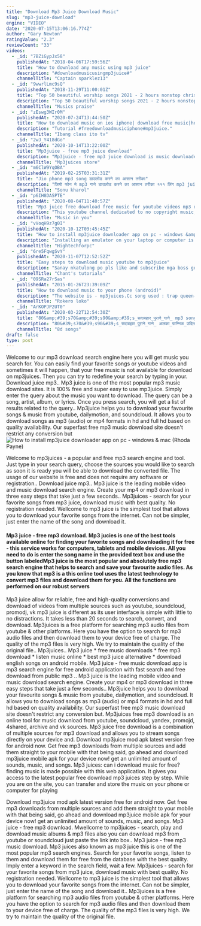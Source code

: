 ```yaml
---
title: "Download Mp3 Juice Download Music"
slug: "mp3-juice-download"
engine: "VIDEO"
date: "2020-07-15T13:06:16.774Z"
author: "Gary Newton"
ratingValue: "2.3"
reviewCount: "33"
videos:
  - _id: "7BZiGypJx58"
    publishedAt: "2018-04-06T17:59:56Z"
    title: "How to download any music using mp3 juice"
    description: "#downloadmusicusingmp3juice#"
    channelTitle: "Captain sparklez13"
  - _id: "9wwrlLmc9sQ"
    publishedAt: "2018-11-29T11:00:01Z"
    title: "Top 50 beautiful worship songs 2021 - 2 hours nonstop christian gospel songs 2021"
    description: "Top 50 beautiful worship songs 2021 - 2 hours nonstop christian gospel songs 2021 the purpose of these videos is to support"
    channelTitle: "Musics praise"
  - _id: "zEswg3WIr0M"
    publishedAt: "2020-07-24T13:44:50Z"
    title: "How to download music on ios iphone| download free music|how to download music using mp3juice"
    description: "Tutorial #freedownloadmusiciphone#mp3juice."
    channelTitle: "Ibang class ito tv"
  - _id: "2wJ_Y418dGo"
    publishedAt: "2020-10-14T13:22:00Z"
    title: "Mp3juice - free mp3 juice download"
    description: "Mp3juice - free mp3 juice download is music downloader app. Its free to use at all no login require. App link"
    channelTitle: "Mp3juices store"
  - _id: "m6ClW9YqOBA"
    publishedAt: "2019-02-25T03:31:31Z"
    title: "Jio phone mp3 song डाउलोड करने का आसान तरीका"
    description: "जियो फोन मे mp3 गाने डाउलोड करने का आसान तरीका १११ लिंग mp3 juice.Cc यह गुगल पर जाकर सचँ करै."
    channelTitle: "Sonu kharol"
  - _id: "p6IH8DASPTE"
    publishedAt: "2020-08-04T11:40:57Z"
    title: "Mp3 juice free download free music for youtube videos mp3 downloads no copyright (superstar - ryyzn)"
    description: "This youtube channel dedicated to no copyright music, free share, and download. Creative commons music for music lovers. I do not own any of the"
    channelTitle: "Music in you"
  - _id: "vVoqH9z7g0I"
    publishedAt: "2020-10-12T03:45:45Z"
    title: "How to install mp3juice downloader app on pc - windows &amp;amp; mac"
    description: "Installing an emulator on your laptop or computer is the best way to use the mp3juice app on pc."
    channelTitle: "Hightechforpc"
  - _id: "6re5FqwgSvY"
    publishedAt: "2020-11-07T12:52:52Z"
    title: "Easy steps to download music youtube to mp3juice"
    description: "Sanay nkatulong po pls like and subscribe mga boss god bless."
    channelTitle: "Chant's tutorials"
  - _id: "09SRa27rSas"
    publishedAt: "2015-01-26T23:39:09Z"
    title: "How to download music to your phone (android)"
    description: "The website is - mp3juices.Cc song used : trap queen- fetty wap."
    channelTitle: "Rokero loko"
  - _id: "ArKOPJP2UT0"
    publishedAt: "2020-03-22T12:54:30Z"
    title: "80&amp;#39;s70&amp;#39;s90&amp;#39;s_सदाबहार_पुराने_गाने_ mp3 song - mp3 juice - ytmp3 - tubidy - dj punjab - mp3 download"
    description: "80&#39;s70&#39;s90&#39;s_सदाबहार_पुराने_गाने_ अलका_याग्निक_उदित_नारायण_लता_मंगेशकर_कुमार_सानू.Mp4 mp3 song, mp3 juice, ytmp3,"
    channelTitle: "8d songs"
draft: false
type: post
---
```


Welcome to our mp3 download search engine here you will get music you search for. You can easily find your favorite songs or youtube videos and sometimes it will happen, that your free music is not available for download on mp3juices. Then you can try to redefine your search by typing in your. Download juice mp3.. Mp3 juice is one of the most popular mp3 music download sites. It is 100% free and super easy to use mp3juice. Simply enter the query about the music you want to download. The query can be a song, artist, album, or lyrics. Once you press search, you will get a list of results related to the query.. Mp3juice helps you to download your favourite songs &amp; music from youtube, dailymotion, and soundcloud. It allows you to download songs as mp3 (audio) or mp4 formats in hd and full hd based on quality availability. Our superfast free mp3 music download site doesn&#39;t restrict any conversion but
![How to install mp3juice downloader app on pc - windows &amp; mac (Rhoda Payne)](https://i.ytimg.com/vi/vVoqH9z7g0I/hqdefault.jpg "How to install mp3juice downloader app on pc - windows &amp; mac (Effie Curtis)")

Welcome to mp3juices - a popular and free mp3 search engine and tool. Just type in your search query, choose the sources you would like to search as soon it is ready you will be able to download the converted file. The usage of our website is free and does not require any software or registration.. Download juice mp3.. Mp3 juice is the leading mobile video and music download search engine. Create your mp4 or mp3 download in three easy steps that take just a few seconds.. Mp3juices - search for your favorite songs from mp3 juice, download music with best quality. No registration needed. Wellcome to mp3 juice is the simplest tool that allows you to download your favorite songs from the internet. Can not be simpler, just enter the name of the song and download it.
<!--inArticleAds-->

<!--galleryOne-->

#### Mp3 juice - free mp3 download. Mp3 jucies is one of the best tools available online for finding your favorite songs and downloading it for free - this service works for computers, tablets and mobile devices. All you need to do is enter the song name in the provided text box and use the button labeledMp3 juice is the most popular and absolutely free mp3 search engine that helps to search and save your favourite audio files. As you know that mp3 is a this online tool uses the latest technology to convert mp3 files and download them for you. All the functions are performed on our robust servers
<!--inArticleAds-->

<!--galleryTwo-->

Mp3 juice allow for reliable, free and high-quality conversions and download of videos from multiple sources such as youtube, soundcloud, promodj, vk mp3 juice is different as its user interface is simple with little to no distractions. It takes less than 20 seconds to search, convert, and download. Mp3juices is a free platform for searching mp3 audio files from youtube &amp; other platforms. Here you have the option to search for mp3 audio files and then download them to your device free of charge. The quality of the mp3 files is very high. We try to maintain the quality of the original file.. Mp3juices.. Mp3 juice * free music downloads * free mp3 download * listen music online * best mp3 juice alternative * download english songs on android mobile. Mp3 juice - free music download app is mp3 search engine for free android application with fast search and free download from public mp3 .. Mp3 juice is the leading mobile video and music download search engine. Create your mp4 or mp3 download in three easy steps that take just a few seconds.. Mp3juice helps you to download your favourite songs &amp; music from youtube, dailymotion, and soundcloud. It allows you to download songs as mp3 (audio) or mp4 formats in hd and full hd based on quality availability. Our superfast free mp3 music download site doesn&#39;t restrict any conversion but. Mp3juices free mp3 download is an online tool for music download from youtube, soundcloud, yandex, promojd, 4shared, archive and vk sources. Mp3 juice free download is a combination of multiple sources for mp3 download and allows you to stream songs directly on your device and. Download mp3juice mod apk latest version free for android now. Get free mp3 downloads from multiple sources and add them straight to your mobile with that being said, go ahead and download mp3juice mobile apk for your device now! get an unlimited amount of sounds, music, and songs. Mp3 juices: can i download music for free? finding music is made possible with this web application. It gives you access to the latest popular free download mp3 juices step by step. While you are on the site, you can transfer and store the music on your phone or computer for playing
<!--galleryThree-->

Download mp3juice mod apk latest version free for android now. Get free mp3 downloads from multiple sources and add them straight to your mobile with that being said, go ahead and download mp3juice mobile apk for your device now! get an unlimited amount of sounds, music, and songs. Mp3 juice - free mp3 download. Mwellcome to mp3juices - search, play and download music albums &amp; mp3 files also you can download mp3 from youtube or soundcloud just paste the link into box.. Mp3 juice - free mp3 music download. Mp3 juices also known as mp3 juice this is one of the most popular mp3 search engines. Search for your favorite songs, listen to them and download them for free from the database with the best quality. Imply enter a keyword in the search field, wait a few. Mp3juices - search for your favorite songs from mp3 juice, download music with best quality. No registration needed. Wellcome to mp3 juice is the simplest tool that allows you to download your favorite songs from the internet. Can not be simpler, just enter the name of the song and download it.. Mp3juices is a free platform for searching mp3 audio files from youtube &amp; other platforms. Here you have the option to search for mp3 audio files and then download them to your device free of charge. The quality of the mp3 files is very high. We try to maintain the quality of the original file.